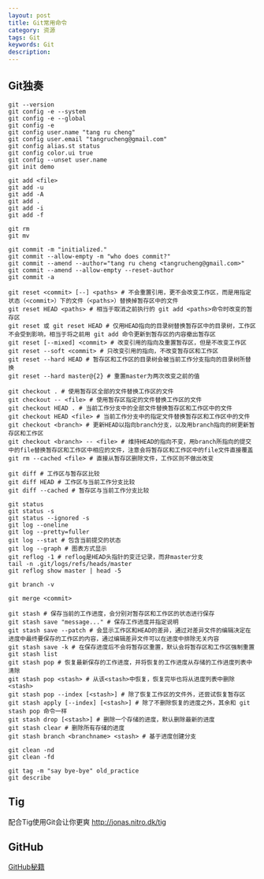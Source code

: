 ```yaml
---
layout: post
title: Git常用命令
category: 资源
tags: Git
keywords: Git
description: 
---
```


## Git独奏

    git --version
    git config -e --system
    git config -e --global
    git config -e
    git config user.name "tang ru cheng"
    git config user.email "tangrucheng@gmail.com"
    git config alias.st status
    git config color.ui true
    git config --unset user.name
    git init demo
    
    git add <file>
    git add -u
    git add -A
    git add .
    git add -i
    git add -f

    git rm
    git mv

    git commit -m "initialized."
    git commit --allow-empty -m "who does commit?"
    git commit --amend --author="tang ru cheng <tangrucheng@gmail.com>"
    git commit --amend --allow-empty --reset-author
    git commit -a

    git reset <commit> [--] <paths> # 不会重置引用，更不会改变工作区，而是用指定状态（<commit>）下的文件（<paths>）替换掉暂存区中的文件
    git reset HEAD <paths> # 相当于取消之前执行的 git add <paths>命令时改变的暂存区
    git reset 或 git reset HEAD # 仅用HEAD指向的目录树替换暂存区中的目录树，工作区不会受到影响，相当于将之前用 git add 命令更新到暂存区的内容撤出暂存区
    git reset [--mixed] <commit> # 改变引用的指向及重置暂存区，但是不改变工作区
    git reset --soft <commit> # 只改变引用的指向，不改变暂存区和工作区
    git reset --hard HEAD # 暂存区和工作区的目录树会被当前工作分支指向的目录树所替换
    git reset --hard master@{2} # 重置master为两次改变之前的值

    git checkout . # 使用暂存区全部的文件替换工作区的文件
    git checkout -- <file> # 使用暂存区指定的文件替换工作区的文件
    git checkout HEAD . # 当前工作分支中的全部文件替换暂存区和工作区中的文件
    git checkout HEAD <file> # 当前工作分支中的指定文件替换暂存区和工作区中的文件
    git checkout <branch> # 更新HEAD以指向branch分支，以及用branch指向的树更新暂存区和工作区
    git checkout <branch> -- <file> # 维持HEAD的指向不变，用branch所指向的提交中的file替换暂存区和工作区中相应的文件，注意会将暂存区和工作区中的file文件直接覆盖
    git rm --cached <file> # 直接从暂存区删除文件，工作区则不做出改变

    git diff # 工作区与暂存区比较
    git diff HEAD # 工作区与当前工作分支比较
    git diff --cached # 暂存区与当前工作分支比较

    git status
    git status -s
    git status --ignored -s
    git log --oneline
    git log --pretty=fuller
    git log --stat # 包含当前提交的状态
    git log --graph # 图表方式显示
    git reflog -1 # reflog是HEAD头指针的变迁记录，而非master分支
    tail -n .git/logs/refs/heads/master
    git reflog show master | head -5

    git branch -v

    git merge <commit>

    git stash # 保存当前的工作进度，会分别对暂存区和工作区的状态进行保存
    git stash save "message..." # 保存工作进度并指定说明
    git stash save --patch # 会显示工作区和HEAD的差异，通过对差异文件的编辑决定在进度中最终要保存的工作区的内容，通过编辑差异文件可以在进度中排除无关内容
    git stash save -k # 在保存进度后不会将暂存区重置，默认会将暂存区和工作区强制重置
    git stash list
    git stash pop # 恢复最新保存的工作进度，并将恢复的工作进度从存储的工作进度列表中清除
    git stash pop <stash> # 从该<stash>中恢复，恢复完毕也将从进度列表中删除<stash>
    git stash pop --index [<stash>] # 除了恢复工作区的文件外，还尝试恢复暂存区
    git stash apply [--index] [<stash>] # 除了不删除恢复的进度之外，其余和 git stash pop 命令一样
    git stash drop [<stash>] # 删除一个存储的进度，默认删除最新的进度
    git stash clear # 删除所有存储的进度
    git stash branch <branchname> <stash> # 基于进度创建分支

    git clean -nd
    git clean -fd

    git tag -m "say bye-bye" old_practice
    git describe

## Tig

配合Tig使用Git会让你更爽 <http://jonas.nitro.dk/tig>

## GitHub

[GitHub秘籍](https://github.com/tiimgreen/github-cheat-sheet)